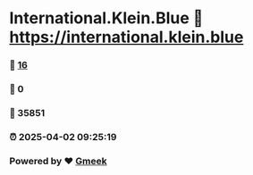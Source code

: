 # International.Klein.Blue :link: https://international.klein.blue 
### :page_facing_up: [16](https://international.klein.blue/tag.html) 
### :speech_balloon: 0 
### :hibiscus: 35851 
### :alarm_clock: 2025-04-02 09:25:19 
### Powered by :heart: [Gmeek](https://github.com/Meekdai/Gmeek)
